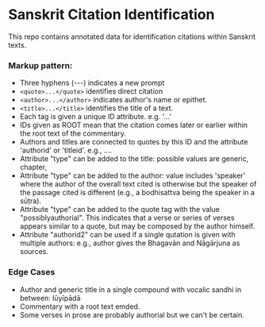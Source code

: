# Sanskrit Citation Identification

This repo contains annotated data for identification citations within Sanskrit texts.

### Markup pattern:

- Three hyphens (---) indicates a new prompt
- `<quote>...</quote>` identifies direct citation
- `<author>...</author>` indicates author's name or epithet.
- `<title>...</title>` identifies the title of a text.
- Each tag is given a unique ID attribute. e.g. '<quote id="q1">...</quote>'
- IDs given as ROOT mean that the citation comes later or earlier within the root text of the commentary.
- Authors and titles are connected to quotes by this ID and the attribute 'authorid' or 'titleid'. e.g., <quote id="q1" authorid="a1" titleid="t1">...</quote>.
- Attribute "type" can be added to the title: possible values are generic, chapter, 
- Attribute "type" can be added to the author: value includes 'speaker' where the author of the overall text cited is otherwise but the speaker of the passage cited is different (e.g., a bodhisattva being the speaker in a sūṭra).
- Attribute "type" can be added to the quote tag with the value "possiblyauthorial". This indicates that a verse or series of verses appears similar to a quote, but may be composed by the author himself. 
- Attribute "authorid2" can be used if a single qutation is given with multiple authors: e.g., author gives the Bhagavān and Nāgārjuna as sources.

### Edge Cases
- Author and generic title in a single compound with vocalic sandhi in between: <author id="a1">lūyīpādā</author><title id="t3" type="generic">bhisamaye</title>
- Commentary with a root text emded.
- Some verses in prose are probably authorial but we can't be certain.
